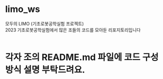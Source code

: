 # limo_ws
모두의 LIMO (기초로봇공학실험 프로젝트) </br>
2023 기초로봇공학실험에서 많은 조들의 코드를 모아둔 리포지토리입니다
</br>
</br>
# 각자 조의 README.md 파일에 코드 구성 방식 설명 부탁드려요.
